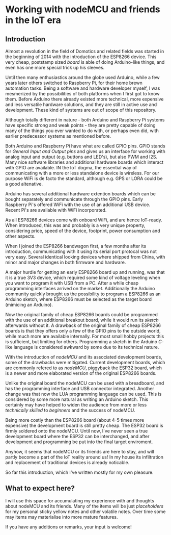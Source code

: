 # Working with nodeMCU and friends in the IoT era

## Introduction 
Almost a revolution in the field of Domotics and related fields was started in the beginning of 2014 with the introduction of the ESP8266 device. This very cheap, poststamp sized *board* is able of doing Arduino-like things, and even has one more special trick up his sleeves.

Until then many enthusiastics around the globe used Arduino, while a few years later others switched to Raspberry Pi, for their home brewn automation tasks. Being a software and hardware developer myself, I was mesmerized by the possibilities of both platforms when I first got to know them. Before Arduino there already existed more technical, more expensive and less versatile hardware solutions, and they are still in active use and development. These kind of systems are out of scope of this repository. 

Although totally different in nature - both Arduino and Raspberry Pi systems have specific strong and weak points - they are pretty capable of doing many of the things you ever wanted to do with, or perhaps even did, with earlier predecessor systems  as mentioned before. 

Both Arduino and Raspberry Pi have what are called GPIO pins. GPIO stands for *General Input and Output pins* and gives us an interface for working with analog input and output (e.g. buttons and LED's), but also PWM and I2S. Many nice software libraries and additional hardware boards which interact with GPIO are available. IN the IoT dogma, the essential way of communicating with a more or less standalone device is wireless. For our purpose WiFi is de facto the standard, although e.g. GPS or LORA could be a good altenative. 

Arduino has several additional hardware extention boards which can be bought separately and communicate through the GPIO pins. Early Raspberry Pi's offered WiFi with the use of an additional USB device. Recent Pi's are available with WiFi incorporated.

As all ESP8266 devices come with onboard WiFi, and are hence IoT-ready. When introduced, this was and probably is a very unique property, considering price, speed of the device, footprint, power consumption and other aspects.

When I joined the ESP8266 bandwagon first, a few months after its introduction, communicating with it using its serial port protocal was not very easy. Several identical looking devices where shipped from China, with minor and major changes in both firmware and hardware. 

A major hurdle for getting an early ESP8266 board up and running, was that it is a true 3V3 device, which required some kind of voltage leveling when you want to program it with USB from a PC. After a while cheap programming interfaces arrived on the market. Additionally the Arduino community quickly brought us the possibility to program a ESP8266 as an Arduino sketch, where ESP8266 must be selected as the target board (mimicing an Arduino). 

Now the original family of cheap ESP8266 boards could be programmed with the use of an additional breakout board, while it would run its *sketch* afterwards without it. A drawback of the original family of cheap ESP8266 boards is that they offers only a few of the GPIO pins to the outside world, while much more are available internally. For most small hobby projects this is sufficient, but limiting for others. Programming a sketch in the Arduino *C*-like language is considered awkward by some due to its technical nature. 

With the introduction of *nodeMCU* and its associated development boards, some of the drawbacks were mitigated. Current development boards, which are commonly refered to as *nodeMCU*, piggyback the ESP32 board, which is a newer and more elaborated version of the original ESP8266 boards.  

Unlike the original board the nodeMCU can be used with a breadboard, and has the programming interface and USB connector integrated. Another change was that now the LUA programming language can be used. This is considered by some more natural as writing an Arduino sketch. This certainly may have helped to widen the audience from more or less *technically skilled* to *beginners* and the success of nodeMCU.

Being more costly than the ESP8266 board (about 4-5 times more expensive) the development board is still pretty cheap. The ESP32 board is firmly soldered onto the nodeMCU. Until now, I've never seen a true development board where the ESP32 can be interchanged, and after development and programming be put into the final target enviroment. 

Anyhow, it seems that nodeMCU or its friends are here to stay, and will partly become a part of the IoT reality around us! In my house its infiltration and replacement of traditional devices is already noticable.

So far this introduction, which I've written mostly for my own pleasure.

## What to expect here? 

I will use this space for accumulating my experience with and thoughts about nodeMCU and its friends. Many of the items will be just *placeholders* for my personal sticky yellow notes and other volatile notes. Over time some may items may materialise into more mature features. 

If you have any additions or remarks, your input is welcome!










